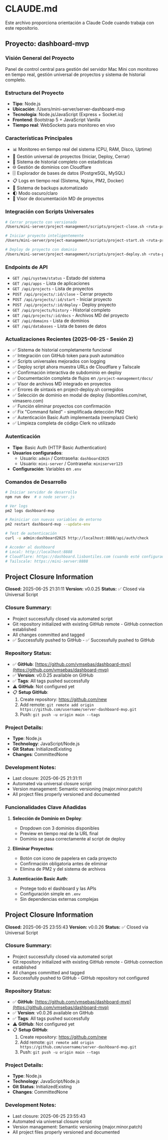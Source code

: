 # CLAUDE.md

Este archivo proporciona orientación a Claude Code cuando trabaja con este repositorio.

## Proyecto: dashboard-mvp

### Visión General del Proyecto
Panel de control central para gestión del servidor Mac Mini con monitoreo en tiempo real, gestión universal de proyectos y sistema de historial completo.

### Estructura del Proyecto
- **Tipo**: Node.js
- **Ubicación**: /Users/mini-server/server-dashboard-mvp
- **Tecnología**: Node.js/JavaScript (Express + Socket.io)
- **Frontend**: Bootstrap 5 + JavaScript Vanilla
- **Tiempo real**: WebSockets para monitoreo en vivo

### Características Principales
- 📊 Monitoreo en tiempo real del sistema (CPU, RAM, Disco, Uptime)
- 🚀 Gestión universal de proyectos (Iniciar, Deploy, Cerrar)
- 📜 Sistema de historial completo con estadísticas
- 🌐 Gestión de dominios con Cloudflare
- 🗄️ Explorador de bases de datos (PostgreSQL, MySQL)
- 📋 Logs en tiempo real (Sistema, Nginx, PM2, Docker)
- 💾 Sistema de backups automatizado
- 🌓 Modo oscuro/claro
- 📄 Visor de documentación MD de proyectos

### Integración con Scripts Universales
```bash
# Cerrar proyecto con versionado
/Users/mini-server/project-management/scripts/project-close.sh <ruta-proyecto>

# Iniciar proyecto inteligentemente
/Users/mini-server/project-management/scripts/project-start.sh <ruta-proyecto> [dev|prod]

# Deploy de proyecto con dominio
/Users/mini-server/project-management/scripts/project-deploy.sh <ruta-proyecto> [subdominio] [puerto]
```

### Endpoints de API
- `GET /api/system/status` - Estado del sistema
- `GET /api/apps` - Lista de aplicaciones
- `GET /api/projects` - Lista de proyectos
- `POST /api/projects/:id/close` - Cerrar proyecto
- `POST /api/projects/:id/start` - Iniciar proyecto
- `POST /api/projects/:id/deploy` - Deploy proyecto
- `GET /api/projects/history` - Historial completo
- `GET /api/projects/:id/docs` - Archivos MD del proyecto
- `GET /api/domains` - Lista de dominios
- `GET /api/databases` - Lista de bases de datos

### Actualizaciones Recientes (2025-06-25 - Sesión 2)
- ✅ Sistema de historial completamente funcional
- ✅ Integración con GitHub token para push automático
- ✅ Scripts universales mejorados con logging
- ✅ Deploy script ahora muestra URLs de Cloudflare y Tailscale
- ✅ Confirmación interactiva de subdominio en deploy
- ✅ Documentación completa de flujos en `/project-management/docs/`
- ✅ Visor de archivos MD integrado en proyectos
- ✅ Errores de sintaxis en project-deploy.sh corregidos
- ✅ Selección de dominio en modal de deploy (lisbontiles.com/net, vimasero.com)
- ✅ Función eliminar proyectos con confirmación
- ✅ Fix "Command failed" - simplificada detección PM2
- ✅ Autenticación Basic Auth implementada (reemplazó Clerk)
- ✅ Limpieza completa de código Clerk no utilizado

### Autenticación
- **Tipo**: Basic Auth (HTTP Basic Authentication)
- **Usuarios configurados**:
  - Usuario: `admin` / Contraseña: `dashboard2025`
  - Usuario: `mini-server` / Contraseña: `miniserver123`
- **Configuración**: Variables en `.env`

### Comandos de Desarrollo
```bash
# Iniciar servidor de desarrollo
npm run dev  # o node server.js

# Ver logs
pm2 logs dashboard-mvp

# Reiniciar con nuevas variables de entorno
pm2 restart dashboard-mvp --update-env

# Test de autenticación
curl -u admin:dashboard2025 http://localhost:8888/api/auth/check

# Acceder al dashboard
# Local: http://localhost:8888
# Cloudflare: https://dashboard.lisbontiles.com (cuando esté configurado)
# Tailscale: https://mini-server:8888
```




## Project Closure Information

**Closed:** 2025-06-25 21:31:11
**Version:** v0.0.25
**Status:** ✅ Closed via Universal Script

### Closure Summary:
- Project successfully closed via automated script
- Git repository initialized with existing GitHub remote - GitHub connection established
- All changes committed and tagged
- ✅ Successfully pushed to GitHub - ✅ Successfully pushed to GitHub

### Repository Status:
- ✅ **GitHub**: [https://github.com/vmsebas/dashboard-mvp](https://github.com/vmsebas/dashboard-mvp)
 - ✅ **Version**: v0.0.25 available on GitHub
 - ✅ **Tags**: All tags pushed successfully
- ⚠️ **GitHub**: Not configured yet
- 📋 **Setup GitHub**:
  1. Create repository: https://github.com/new
  2. Add remote: `git remote add origin https://github.com/username/server-dashboard-mvp.git`
  3. Push: `git push -u origin main --tags`

### Project Details:
- **Type**: Node.js
- **Technology**: JavaScript/Node.js
- **Git Status**: InitializedExisting
- **Changes**: CommittedNone

### Development Notes:
- Last closure: 2025-06-25 21:31:11
- Automated via universal closure script
- Version management: Semantic versioning (major.minor.patch)
- All project files properly versioned and documented


### Funcionalidades Clave Añadidas
1. **Selección de Dominio en Deploy**:
   - Dropdown con 3 dominios disponibles
   - Preview en tiempo real de la URL final
   - Dominio se pasa correctamente al script de deploy

2. **Eliminar Proyectos**:
   - Botón con icono de papelera en cada proyecto
   - Confirmación obligatoria antes de eliminar
   - Elimina de PM2 y del sistema de archivos

3. **Autenticación Basic Auth**:
   - Protege todo el dashboard y las APIs
   - Configuración simple en `.env`
   - Sin dependencias externas complejas


## Project Closure Information

**Closed:** 2025-06-25 23:55:43
**Version:** v0.0.26
**Status:** ✅ Closed via Universal Script

### Closure Summary:
- Project successfully closed via automated script
- Git repository initialized with existing GitHub remote - GitHub connection established
- All changes committed and tagged
- Successfully pushed to GitHub - GitHub repository not configured

### Repository Status:
- ✅ **GitHub**: [https://github.com/vmsebas/dashboard-mvp](https://github.com/vmsebas/dashboard-mvp)
 - ✅ **Version**: v0.0.26 available on GitHub
 - ✅ **Tags**: All tags pushed successfully
- ⚠️ **GitHub**: Not configured yet
- 📋 **Setup GitHub**:
  1. Create repository: https://github.com/new
  2. Add remote: `git remote add origin https://github.com/username/server-dashboard-mvp.git`
  3. Push: `git push -u origin main --tags`

### Project Details:
- **Type**: Node.js
- **Technology**: JavaScript/Node.js
- **Git Status**: InitializedExisting
- **Changes**: CommittedNone

### Development Notes:
- Last closure: 2025-06-25 23:55:43
- Automated via universal closure script
- Version management: Semantic versioning (major.minor.patch)
- All project files properly versioned and documented


